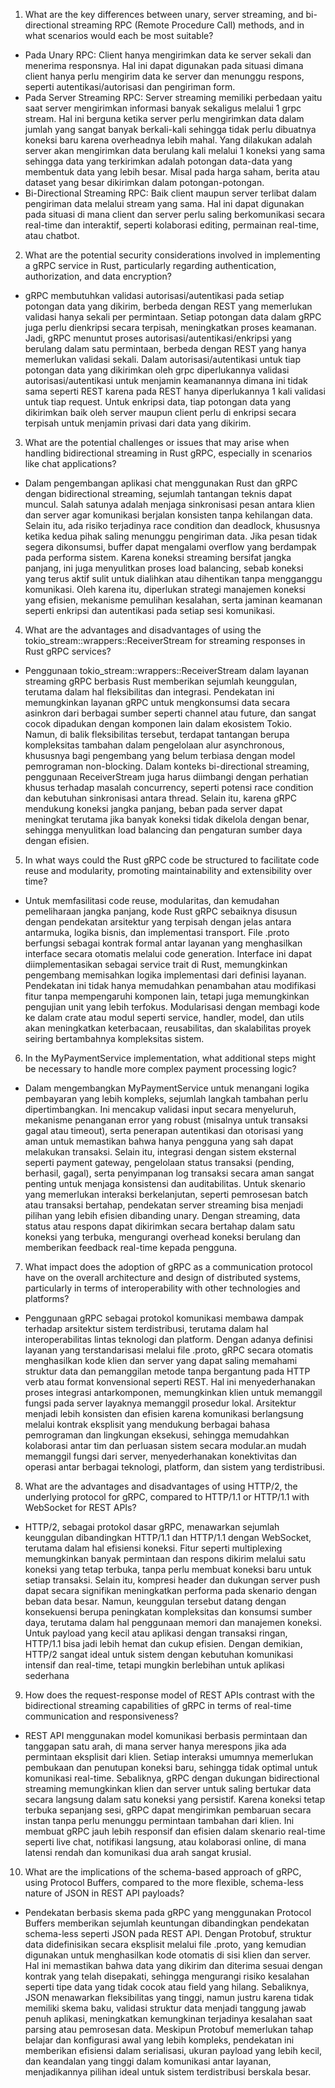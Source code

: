 1. What are the key differences between unary, server streaming, and bi-directional streaming RPC (Remote Procedure Call) methods, and in what scenarios would each be most suitable?

- Pada Unary RPC: Client hanya mengirimkan data ke server sekali dan menerima responsnya. Hal ini dapat digunakan pada situasi dimana client hanya perlu mengirim data ke server dan menunggu respons, seperti autentikasi/autorisasi dan pengiriman form.
- Pada Server Streaming RPC: Server streaming memiliki perbedaan yaitu saat server mengirimkan informasi banyak sekaligus melalui 1 grpc stream. Hal ini berguna ketika server perlu mengirimkan data dalam jumlah yang sangat banyak berkali-kali sehingga tidak perlu dibuatnya koneksi baru karena overheadnya lebih mahal. Yang dilakukan adalah server akan mengirimkan data berulang kali melalui 1 koneksi yang sama sehingga data yang terkirimkan adalah potongan data-data yang membentuk data yang lebih besar. Misal pada harga saham, berita atau dataset yang besar dikirimkan dalam potongan-potongan.
- Bi-Directional Streaming RPC: Baik client maupun server terlibat dalam pengiriman data melalui stream yang sama.  Hal ini dapat digunakan pada situasi di mana client dan server perlu saling berkomunikasi secara real-time dan interaktif, seperti kolaborasi editing, permainan real-time, atau chatbot.


2.  What are the potential security considerations involved in implementing a gRPC service in Rust, particularly regarding authentication, authorization, and data encryption?

- gRPC membutuhkan validasi autorisasi/autentikasi pada setiap potongan data yang dikirim, berbeda dengan REST yang memerlukan validasi hanya sekali per permintaan. Setiap potongan data dalam gRPC juga perlu dienkripsi secara terpisah, meningkatkan proses keamanan. Jadi, gRPC menuntut proses autorisasi/autentikasi/enkripsi yang berulang dalam satu permintaan, berbeda dengan REST yang hanya memerlukan validasi sekali. Dalam autorisasi/autentikasi untuk tiap potongan data yang dikirimkan oleh grpc diperlukannya validasi autorisasi/autentikasi untuk menjamin keamanannya dimana ini tidak sama seperti REST karena pada REST hanya diperlukannya 1 kali validasi untuk tiap request. Untuk enkripsi data, tiap potongan data yang dikirimkan baik oleh server maupun client perlu di enkripsi secara terpisah untuk menjamin privasi dari data yang dikirim.

3.  What are the potential challenges or issues that may arise when handling bidirectional streaming in Rust gRPC, especially in scenarios like chat applications?

- Dalam pengembangan aplikasi chat menggunakan Rust dan gRPC dengan bidirectional streaming, sejumlah tantangan teknis dapat muncul. Salah satunya adalah menjaga sinkronisasi pesan antara klien dan server agar komunikasi berjalan konsisten tanpa kehilangan data. Selain itu, ada risiko terjadinya race condition dan deadlock, khususnya ketika kedua pihak saling menunggu pengiriman data. Jika pesan tidak segera dikonsumsi, buffer dapat mengalami overflow yang berdampak pada performa sistem. Karena koneksi streaming bersifat jangka panjang, ini juga menyulitkan proses load balancing, sebab koneksi yang terus aktif sulit untuk dialihkan atau dihentikan tanpa mengganggu komunikasi. Oleh karena itu, diperlukan strategi manajemen koneksi yang efisien, mekanisme pemulihan kesalahan, serta jaminan keamanan seperti enkripsi dan autentikasi pada setiap sesi komunikasi.

4. What are the advantages and disadvantages of using the tokio_stream::wrappers::ReceiverStream for streaming responses in Rust gRPC services?
- Penggunaan tokio_stream::wrappers::ReceiverStream dalam layanan streaming gRPC berbasis Rust memberikan sejumlah keunggulan, terutama dalam hal fleksibilitas dan integrasi. Pendekatan ini memungkinkan layanan gRPC untuk mengkonsumsi data secara asinkron dari berbagai sumber seperti channel atau future, dan sangat cocok dipadukan dengan komponen lain dalam ekosistem Tokio. Namun, di balik fleksibilitas tersebut, terdapat tantangan berupa kompleksitas tambahan dalam pengelolaan alur asynchronous, khususnya bagi pengembang yang belum terbiasa dengan model pemrograman non-blocking. Dalam konteks bi-directional streaming, penggunaan ReceiverStream juga harus diimbangi dengan perhatian khusus terhadap masalah concurrency, seperti potensi race condition dan kebutuhan sinkronisasi antara thread. Selain itu, karena gRPC mendukung koneksi jangka panjang, beban pada server dapat meningkat terutama jika banyak koneksi tidak dikelola dengan benar, sehingga menyulitkan load balancing dan pengaturan sumber daya dengan efisien.

5. In what ways could the Rust gRPC code be structured to facilitate code reuse and modularity, promoting maintainability and extensibility over time?
- Untuk memfasilitasi code reuse, modularitas, dan kemudahan pemeliharaan jangka panjang, kode Rust gRPC sebaiknya disusun dengan pendekatan arsitektur yang terpisah dengan jelas antara antarmuka, logika bisnis, dan implementasi transport. File .proto berfungsi sebagai kontrak formal antar layanan yang menghasilkan interface secara otomatis melalui code generation. Interface ini dapat diimplementasikan sebagai service trait di Rust, memungkinkan pengembang memisahkan logika implementasi dari definisi layanan. Pendekatan ini tidak hanya memudahkan penambahan atau modifikasi fitur tanpa mempengaruhi komponen lain, tetapi juga memungkinkan pengujian unit yang lebih terfokus. Modularisasi dengan membagi kode ke dalam crate atau modul seperti service, handler, model, dan utils akan meningkatkan keterbacaan, reusabilitas, dan skalabilitas proyek seiring bertambahnya kompleksitas sistem.

6. In the MyPaymentService implementation, what additional steps might be necessary to handle more complex payment processing logic?
- Dalam mengembangkan MyPaymentService untuk menangani logika pembayaran yang lebih kompleks, sejumlah langkah tambahan perlu dipertimbangkan. Ini mencakup validasi input secara menyeluruh, mekanisme penanganan error yang robust (misalnya untuk transaksi gagal atau timeout), serta penerapan autentikasi dan otorisasi yang aman untuk memastikan bahwa hanya pengguna yang sah dapat melakukan transaksi. Selain itu, integrasi dengan sistem eksternal seperti payment gateway, pengelolaan status transaksi (pending, berhasil, gagal), serta penyimpanan log transaksi secara aman sangat penting untuk menjaga konsistensi dan auditabilitas. Untuk skenario yang memerlukan interaksi berkelanjutan, seperti pemrosesan batch atau transaksi bertahap, pendekatan server streaming bisa menjadi pilihan yang lebih efisien dibanding unary. Dengan streaming, data status atau respons dapat dikirimkan secara bertahap dalam satu koneksi yang terbuka, mengurangi overhead koneksi berulang dan memberikan feedback real-time kepada pengguna.

7. What impact does the adoption of gRPC as a communication protocol have on the overall architecture and design of distributed systems, particularly in terms of interoperability with other technologies and platforms?
- Penggunaan gRPC sebagai protokol komunikasi membawa dampak terhadap arsitektur sistem terdistribusi, terutama dalam hal interoperabilitas lintas teknologi dan platform. Dengan adanya definisi layanan yang terstandarisasi melalui file .proto, gRPC secara otomatis menghasilkan kode klien dan server yang dapat saling memahami struktur data dan pemanggilan metode tanpa bergantung pada HTTP verb atau format konvensional seperti REST. Hal ini menyederhanakan proses integrasi antarkomponen, memungkinkan klien untuk memanggil fungsi pada server layaknya memanggil prosedur lokal. Arsitektur menjadi lebih konsisten dan efisien karena komunikasi berlangsung melalui kontrak eksplisit yang mendukung berbagai bahasa pemrograman dan lingkungan eksekusi, sehingga memudahkan kolaborasi antar tim dan perluasan sistem secara modular.an mudah memanggil fungsi dari server, menyederhanakan konektivitas dan operasi antar berbagai teknologi, platform, dan sistem yang terdistribusi.

8. What are the advantages and disadvantages of using HTTP/2, the underlying protocol for gRPC, compared to HTTP/1.1 or HTTP/1.1 with WebSocket for REST APIs?
- HTTP/2, sebagai protokol dasar gRPC, menawarkan sejumlah keunggulan dibandingkan HTTP/1.1 dan HTTP/1.1 dengan WebSocket, terutama dalam hal efisiensi koneksi. Fitur seperti multiplexing memungkinkan banyak permintaan dan respons dikirim melalui satu koneksi yang tetap terbuka, tanpa perlu membuat koneksi baru untuk setiap transaksi. Selain itu, kompresi header dan dukungan server push dapat secara signifikan meningkatkan performa pada skenario dengan beban data besar. Namun, keunggulan tersebut datang dengan konsekuensi berupa peningkatan kompleksitas dan konsumsi sumber daya, terutama dalam hal penggunaan memori dan manajemen koneksi. Untuk payload yang kecil atau aplikasi dengan transaksi ringan, HTTP/1.1 bisa jadi lebih hemat dan cukup efisien. Dengan demikian, HTTP/2 sangat ideal untuk sistem dengan kebutuhan komunikasi intensif dan real-time, tetapi mungkin berlebihan untuk aplikasi sederhana 

9. How does the request-response model of REST APIs contrast with the bidirectional streaming capabilities of gRPC in terms of real-time communication and responsiveness?
- REST API menggunakan model komunikasi berbasis permintaan dan tanggapan satu arah, di mana server hanya merespons jika ada permintaan eksplisit dari klien. Setiap interaksi umumnya memerlukan pembukaan dan penutupan koneksi baru, sehingga tidak optimal untuk komunikasi real-time. Sebaliknya, gRPC dengan dukungan bidirectional streaming memungkinkan klien dan server untuk saling bertukar data secara langsung dalam satu koneksi yang persistif. Karena koneksi tetap terbuka sepanjang sesi, gRPC dapat mengirimkan pembaruan secara instan tanpa perlu menunggu permintaan tambahan dari klien. Ini membuat gRPC jauh lebih responsif dan efisien dalam skenario real-time seperti live chat, notifikasi langsung, atau kolaborasi online, di mana latensi rendah dan komunikasi dua arah sangat krusial.

10. What are the implications of the schema-based approach of gRPC, using Protocol Buffers, compared to the more flexible, schema-less nature of JSON in REST API payloads?
- Pendekatan berbasis skema pada gRPC yang menggunakan Protocol Buffers memberikan sejumlah keuntungan dibandingkan pendekatan schema-less seperti JSON pada REST API. Dengan Protobuf, struktur data didefinisikan secara eksplisit melalui file .proto, yang kemudian digunakan untuk menghasilkan kode otomatis di sisi klien dan server. Hal ini memastikan bahwa data yang dikirim dan diterima sesuai dengan kontrak yang telah disepakati, sehingga mengurangi risiko kesalahan seperti tipe data yang tidak cocok atau field yang hilang. Sebaliknya, JSON menawarkan fleksibilitas yang tinggi, namun justru karena tidak memiliki skema baku, validasi struktur data menjadi tanggung jawab penuh aplikasi, meningkatkan kemungkinan terjadinya kesalahan saat parsing atau pemrosesan data. Meskipun Protobuf memerlukan tahap belajar dan konfigurasi awal yang lebih kompleks, pendekatan ini memberikan efisiensi dalam serialisasi, ukuran payload yang lebih kecil, dan keandalan yang tinggi dalam komunikasi antar layanan, menjadikannya pilihan ideal untuk sistem terdistribusi berskala besar.